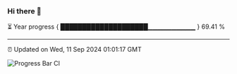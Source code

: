 ### Hi there 👋

⏳ Year progress { ████████████████████▁▁▁▁▁▁▁▁▁▁ } 69.41 %

---

⏰ Updated on Wed, 11 Sep 2024 01:01:17 GMT

![Progress Bar CI](https://github.com/liununu/liununu/workflows/Progress%20Bar%20CI/badge.svg)
